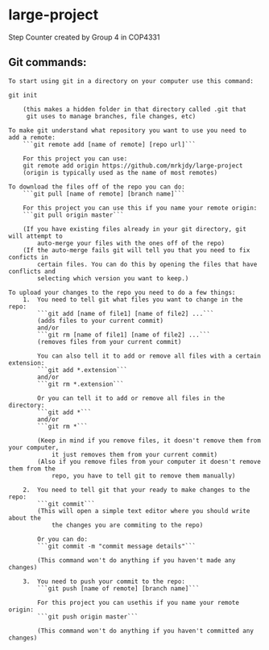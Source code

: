 # large-project
Step Counter created by Group 4 in COP4331


## Git commands:
	To start using git in a directory on your computer use this command:
		
`git init`
		
		(this makes a hidden folder in that directory called .git that 
		 git uses to manage branches, file changes, etc)

	To make git understand what repository you want to use you need to
	add a remote:
		```git remote add [name of remote] [repo url]```

		For this project you can use:
		git remote add origin https://github.com/mrkjdy/large-project
		(origin is typically used as the name of most remotes)

	To download the files off of the repo you can do:
		```git pull [name of remote] [branch name]```

		For this project you can use this if you name your remote origin:
		```git pull origin master```

		(If you have existing files already in your git directory, git will attempt to
			auto-merge your files with the ones off of the repo)
		(If the auto-merge fails git will tell you that you need to fix conficts in 
			certain files. You can do this by opening the files that have conflicts and
			selecting which version you want to keep.)

	To upload your changes to the repo you need to do a few things:
		1.	You need to tell git what files you want to change in the repo:
			```git add [name of file1] [name of file2] ...```
			(adds files to your current commit)
			and/or
			```git rm [name of file1] [name of file2] ...```
			(removes files from your current commit)

			You can also tell it to add or remove all files with a certain extension:
			```git add *.extension```
			and/or
			```git rm *.extension```

			Or you can tell it to add or remove all files in the directory:
			```git add *```
			and/or
			```git rm *```

			(Keep in mind if you remove files, it doesn't remove them from your computer, 
				it just removes them from your current commit)
			(Also if you remove files from your computer it doesn't remove them from the
				repo, you have to tell git to remove them manually)

		2.	You need to tell git that your ready to make changes to the repo:
			```git commit```
			(This will open a simple text editor where you should write about the
				the changes you are commiting to the repo)

			Or you can do:
			```git commit -m "commit message details"```
			
			(This command won't do anything if you haven't made any changes)

		3.	You need to push your commit to the repo:
			```git push [name of remote] [branch name]```

			For this project you can usethis if you name your remote origin:
			```git push origin master```

			(This command won't do anything if you haven't committed any changes)
